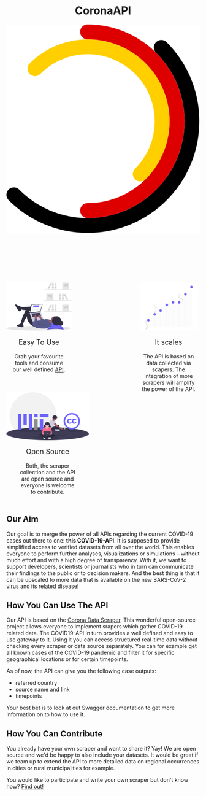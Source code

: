 <div style="text-align:center">
  <h1>CoronaAPI</h1>
  <img src="./assets/Ringe.svg" alt="logo">
</div>

<div style="display:flex; margin-top:125px; margin-bottom:50px; flex-wrap: wrap; justify-content: space-between;">
  <div style="margin-right: 5px; display: flex; flex-direction: column; align-items: center;">
    <img src="./assets/easy.svg" alt="logo" height="125">
    <p style="font-size: 1.3em;">Easy To Use</p>
    <div style="width:150px; text-align: center;"> Grab your favourite tools and consume our well defined <a href=“https://corona.ndo.dev/api-docs/swagger-ui/“>API</a>. </div>
  </div>
  <div style="margin-right: 5px; display: flex; flex-direction: column; align-items: center;">
    <img src="./assets/scalable.svg" alt="logo" height="125">
    <p style="font-size: 1.3em;">It scales</p>
    <div style="width:150px; text-align: center;">The API is based on data collected via scapers. The integration of more scrapers will amplify the power of the API. </div>
  </div>
  <div style="margin-right: 5px; display: flex; flex-direction: column; align-items: center;">
    <img src="./assets/open_source.svg" alt="logo" height="125">
    <p style="font-size: 1.3em;">Open Source</p>
    <div style="width:150px; text-align: center;"> Both, the scraper collection and the API are open source and everyone is welcome to contribute. </div>
  </div>
</div>

## Our Aim 
Our goal is to merge the power of all APIs regarding the current COVID-19 cases out there to one: **this COVID-19-API**. It is supposed to provide simplified access to verified datasets from all over the world. This enables everyone to perform further analyses, visualizations or simulations – without much effort and with a high degree of transparency. With it, we want to support developers, scientists or journalists who in turn can communicate their findings to the public or to decision makers. 
And the best thing is that it can be upscaled to more data that is available on the new SARS-CoV-2 virus and its related disease! 

## How You Can Use The API
Our API is based on the [Corona Data Scraper](https://coronadatascraper.com/#home). This wonderful open-source project allows everyone to implement srapers which gather COVID-19 related data. The COVID19-API in turn provides a well defined and easy to use gateway to it. Using it you can access structured real-time data without checking every scraper or data source separately. You can for example get all known cases of the COVID-19 pandemic and filter it for specific geographical locations or for certain timepoints.

As of now, the API can give you the following case outputs:
- referred country
- source name and link
- timepoints

Your best bet is to look at out Swagger documentation to get more information on to how to use it.


## How You Can Contribute
You already have your own scraper and want to share it? Yay! We are open source and we'd be happy to also include your datasets. It would be great if we team up to extend the API to more detailed data on regional occurrences in cities or rural municipalities for example.

You would like to participate and write your own scraper but don't know how? [Find out!](https://github.com/CoronaAPI/coronadatascraper) 

